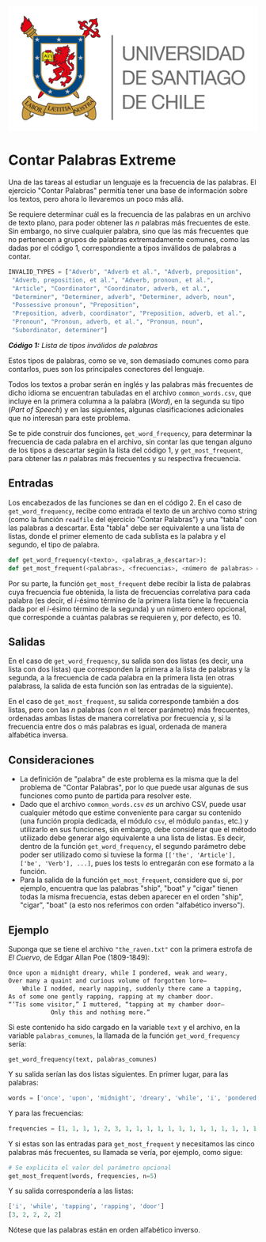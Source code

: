 ![logo](./assets/logo_usach.png)

# Contar Palabras Extreme

Una de las tareas al estudiar un lenguaje es la frecuencia de las palabras. El ejercicio "Contar Palabras" permitía tener una base de información sobre los textos, pero ahora lo llevaremos un poco más allá.

Se requiere determinar cuál es la frecuencia de las palabras en un archivo de texto plano, para poder obtener las *n* palabras más frecuentes de este. Sin embargo, no sirve cualquier palabra, sino que las más frecuentes que no pertenecen a grupos de palabras extremadamente comunes, como las dadas por el código 1, correspondiente a tipos inválidos de palabras a contar.

```python
INVALID_TYPES = ["Adverb", "Adverb et al.", "Adverb, preposition",
 "Adverb, preposition, et al.", "Adverb, pronoun, et al.",
 "Article", "Coordinator", "Coordinator, adverb, et al.",
 "Determiner", "Determiner, adverb", "Determiner, adverb, noun",
 "Possessive pronoun", "Preposition",
 "Preposition, adverb, coordinator", "Preposition, adverb, et al.",
 "Pronoun", "Pronoun, adverb, et al.", "Pronoun, noun",
 "Subordinator, determiner"]
```
***Código 1:** Lista de tipos inválidos de palabras*

Estos tipos de palabras, como se ve, son demasiado comunes como para contarlos, pues son los principales conectores del lenguaje.

Todos los textos a probar serán en inglés y las palabras más frecuentes de dicho idioma se encuentran tabuladas en el archivo `common_words.csv`, que incluye en la primera columna a la palabra (*Word*), en la segunda su tipo (*Part of Speech*) y en las siguientes, algunas clasificaciones adicionales que no interesan para este problema.

Se te pide construir dos funciones, `get_word_frequency`, para determinar la frecuencia de cada palabra en el archivo, sin contar las que tengan alguno de los tipos a descartar según la lista del código 1, y `get_most_frequent`, para obtener las *n* palabras más frecuentes y su respectiva frecuencia.

## Entradas

Los encabezados de las funciones se dan en el código 2. En el caso de `get_word_frequency`, recibe como entrada el texto de un archivo como string (como la función `readfile` del ejercicio "Contar Palabras") y una "tabla" con las palabras a descartar. Esta "tabla" debe ser equivalente a una lista de listas, donde el primer elemento de cada sublista es la palabra y el segundo, el tipo de palabra.

```python
def get_word_frequency(<texto>, <palabras_a_descartar>):
def get_most_frequent(<palabras>, <frecuencias>, <número de palabras> = 10):
```

Por su parte, la función `get_most_frequent` debe recibir la lista de palabras cuya frecuencia fue obtenida, la lista de frecuencias correlativa para cada palabra (es decir, el *i*-ésimo término de la primera lista tiene la frecuencia dada por el *i*-ésimo término de la segunda) y un número entero opcional, que corresponde a cuántas palabras se requieren y, por defecto, es 10.

## Salidas

En el caso de `get_word_frequency`, su salida son dos listas (es decir, una lista con dos listas) que corresponden la primera a la lista de palabras y la segunda, a la frecuencia de cada palabra en la primera lista (en otras palabrass, la salida de esta función son las entradas de la siguiente).

En el caso de `get_most_frequent`, su salida corresponde también a dos listas, pero con las *n* palabras (con *n* el tercer parámetro) más frecuentes, ordenadas ambas listas de manera correlativa por frecuencia y, si la frecuencia entre dos o más palabras es igual, ordenada de manera alfabética inversa.

## Consideraciones
- La definición de "palabra" de este problema es la misma que la del problema de "Contar Palabras", por lo que puede usar algunas de sus funciones como punto de partida para resolver este.
- Dado que el archivo `common_words.csv` *es* un archivo CSV, puede usar cualquier método que estime conveniente para cargar su contenido (una función propia dedicada, el módulo `csv`, el módulo `pandas`, etc.) y utilizarlo en sus funciones, sin embargo, debe considerar que el método utilizado debe generar algo equivalente a una lista de listas. Es decir, dentro de la función `get_word_frequency`, el segundo parámetro debe poder ser utilizado como si tuviese la forma `[['the', 'Article'], ['be', 'Verb'], ...]`, pues los tests lo entregarán con ese formato a la función.
- Para la salida de la función `get_most_frequent`, considere que si, por ejemplo, encuentra que las palabras "ship", "boat" y "cigar" tienen todas la misma frecuencia, estas deben aparecer en el orden "ship", "cigar", "boat" (a esto nos referimos con orden "alfabético inverso").

## Ejemplo

Suponga que se tiene el archivo `"the_raven.txt"` con la primera estrofa de *El Cuervo*, de Edgar Allan Poe (1809-1849):

```
Once upon a midnight dreary, while I pondered, weak and weary,
Over many a quaint and curious volume of forgotten lore—
    While I nodded, nearly napping, suddenly there came a tapping,
As of some one gently rapping, rapping at my chamber door.
“’Tis some visitor,” I muttered, “tapping at my chamber door—
            Only this and nothing more.”
```

Si este contenido ha sido cargado en la variable `text` y el archivo, en la variable `palabras_comunes`, la llamada de la función `get_word_frequency` sería:
```
get_word_frequency(text, palabras_comunes)
```

Y su salida serían las dos listas siguientes. En primer lugar, para las palabras:
```python
words = ['once', 'upon', 'midnight', 'dreary', 'while', 'i', 'pondered', 'weak', 'weary', 'many', 'quaint', 'curious', 'volume', 'forgotten', 'lore', 'nodded', 'nearly', 'napping', 'suddenly', 'came', 'tapping', 'one', 'gently', 'rapping', 'chamber', 'door', 'tis', 'visitor', 'muttered', 'nothing', 'more']
```
Y para las frecuencias:
```python
frequencies = [1, 1, 1, 1, 2, 3, 1, 1, 1, 1, 1, 1, 1, 1, 1, 1, 1, 1, 1, 1, 2, 1, 1, 2, 2, 2, 1, 1, 1, 1, 1]
```

Y si estas son las entradas para `get_most_frequent` y necesitamos las cinco palabras más frecuentes, su llamada se vería, por ejemplo, como sigue:
```python
# Se explicita el valor del parámetro opcional
get_most_frequent(words, frequencies, n=5)
```

Y su salida correspondería a las listas:
```python
['i', 'while', 'tapping', 'rapping', 'door']
[3, 2, 2, 2, 2]
```

Nótese que las palabras están en orden alfabético inverso.
